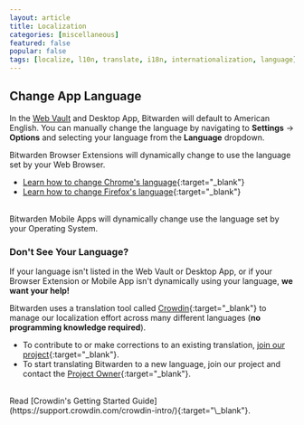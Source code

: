 ```yaml
---
layout: article
title: Localization
categories: [miscellaneous]
featured: false
popular: false
tags: [localize, l10n, translate, i18n, internationalization, language]
---
```


## Change App Language

In the [Web Vault]({{site.baseurl}}/article/getting-started-webvault) and Desktop App, Bitwarden will default to American English. You can manually change the language by navigating to **Settings** &rarr; **Options** and selecting your language from the **Language** dropdown.

Bitwarden Browser Extensions will dynamically change to use the language set by your Web Browser.
- [Learn how to change Chrome's language](https://support.google.com/chrome/answer/173424?co=GENIE.Platform%3DDesktop&hl=en){:target="\_blank"}
- [Learn how to change Firefox's language](https://support.mozilla.org/en-US/kb/use-firefox-another-language){:target="\_blank"}

<br>
Bitwarden Mobile Apps will dynamically change use the language set by your Operating System.

### Don't See Your Language?

If your language isn't listed in the Web Vault or Desktop App, or if your Browser Extension or Mobile App isn't dynamically using your language, **we want your help!**

Bitwarden uses a translation tool called [Crowdin](https://crowdin.com){:target="\_blank"} to manage our localization effort across many different languages (**no programming knowledge required**).
- To contribute to or make corrections to an existing translation, [join our project](https://crowdin.com/projects/kspearrin){:target="\_blank"}.
- To start translating Bitwarden to a new language, join our project and contact the [Project Owner](https://crowdin.com/profile/tgreer){:target="\_blank"}.

<br>
Read [Crowdin's Getting Started Guide](https://support.crowdin.com/crowdin-intro/){:target="\_blank"}.
